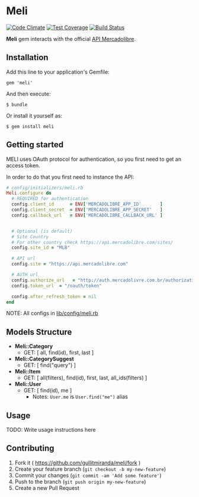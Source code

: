 # Meli
[![Code Climate](https://codeclimate.com/github/gullitmiranda/meli.png)](https://codeclimate.com/github/gullitmiranda/meli)
[![Test Coverage](https://codeclimate.com/github/gullitmiranda/meli/coverage.png)](https://codeclimate.com/github/gullitmiranda/meli)
[![Build Status](https://travis-ci.org/gullitmiranda/meli.svg?branch=master)](https://travis-ci.org/gullitmiranda/meli)



__Meli__ gem interacts with the official [API Mercadolibre](https://api.mercadolibre.com).


## Installation

Add this line to your application's Gemfile:

    gem 'meli'

And then execute:

    $ bundle

Or install it yourself as:

    $ gem install meli

## Getting started

MELI uses OAuth protocol for authentication, so you first need to get an access token.

In order to do that you first need to instance the API:

```ruby
# config/initializers/meli.rb
Meli.configure do
  # REQUIRED for authentication
  config.client_id      = ENV['MERCADOLIBRE_APP_ID'       ]
  config.client_secret  = ENV['MERCADOLIBRE_APP_SECRET'   ]
  config.callback_url   = ENV['MERCADOLIBRE_CALLBACK_URL' ]


  # Optional (is default)
  # Site Country
  # For other country check https://api.mercadolibre.com/sites/
  config.site_id = "MLB"

  # API url
  config.site = "https://api.mercadolibre.com"

  # AUTH url
  config.authorize_url   = "http://auth.mercadolivre.com.br/authorization"
  config.token_url  = "/oauth/token"

  config.after_refresh_token = nil
end
```

NOTE: All configs in [lib/config/meli.rb]( https://github.com/gullitmiranda/meli/blob/master/lib/config/meli.rb )

## Models Structure

  - __Meli::Category__ 
    - GET: [ all, find(id), first, last ]
  - __Meli::CategorySuggest__
    - GET: [ find("query") ]
  - __Meli::Item__ 
    - GET: [ all(filters), find(id), first, last, all_ids(filters) ]
  - __Meli::User__ 
    - GET: [ find(id), me ]
      + Notes: `User.me` is `User.find("me")` alias

## Usage

TODO: Write usage instructions here

## Contributing

1. Fork it ( https://github.com/gullitmiranda/meli/fork )
2. Create your feature branch (`git checkout -b my-new-feature`)
3. Commit your changes (`git commit -am 'Add some feature'`)
4. Push to the branch (`git push origin my-new-feature`)
5. Create a new Pull Request
